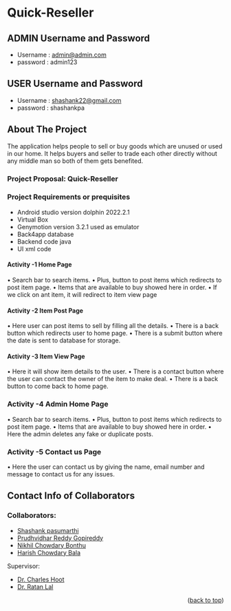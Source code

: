 # Quick-Reseller
<a name="readme-top"></a>




<!-- USERNAME AND PASSWORD -->
## ADMIN Username and Password
* Username : admin@admin.com
* password : admin123
## USER Username and Password
* Username : shashank22@gmail.com
* password : shashankpa

<!-- ABOUT THE PROJECT -->
## About The Project
The application helps people to sell or buy goods which are unused or used in our home. It helps buyers and seller to trade each other directly without any middle man so both of them gets benefited.

### Project Proposal: Quick-Reseller

### Project Requirements or prequisites
* Android studio version dolphin 2022.2.1
* Virtual Box
* Genymotion version 3.2.1 used as emulator
* Back4app database
* Backend code java
* UI xml code

#### Activity -1 Home Page
•	Search bar to search items.
•	Plus, button to post items which redirects to post item page.
•	Items that are available to buy showed here in order.
•	If we click on ant item, it will redirect to item view page

#### Activity -2 Item Post Page
•	Here user can post items to sell by filling all the details.
•	There is a back button which redirects user to home page.
•	There is a submit button where the date is sent to database for storage.

#### Activity -3 Item View Page
•	Here it will show item details to the user. 
•	There is a contact button where the user can contact the owner of the item to make deal.
•	There is a back button to come back to home page.

### Activity -4 Admin Home Page
•	Search bar to search items.
•	Plus, button to post items which redirects to post item page.
•	Items that are available to buy showed here in order.
•	Here the admin deletes any fake or duplicate posts.

### Activity -5 Contact us Page
	
•	Here the user can contact us by giving the name, email number and message to contact us for any issues.



<!-- CONTACT INFO -->
## Contact Info of Collaborators

### Collaborators:
* [Shashank pasumarthi](https://github.com/shashank2514)
* [Prudhvidhar Reddy Gopireddy](https://github.com/prudhvidhar18)
* [Nikhil Chowdary Bonthu](https://github.com/nikchowdary)
* [Harish Chowdary Bala](https://github.com/Harish6600)

Supervisor:
* [Dr. Charles Hoot](https://github.com/Charles-Hoot)
* [Dr. Ratan Lal](https://github.com/rlal/ratanlal@gmail.com)

<p align="right">(<a href="#readme-top">back to top</a>)</p>
